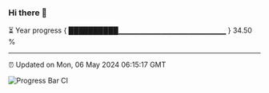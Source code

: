 ### Hi there 👋

⏳ Year progress { ██████████▁▁▁▁▁▁▁▁▁▁▁▁▁▁▁▁▁▁▁▁ } 34.50 %

---

⏰ Updated on Mon, 06 May 2024 06:15:17 GMT

![Progress Bar CI](https://github.com/liununu/liununu/workflows/Progress%20Bar%20CI/badge.svg)
